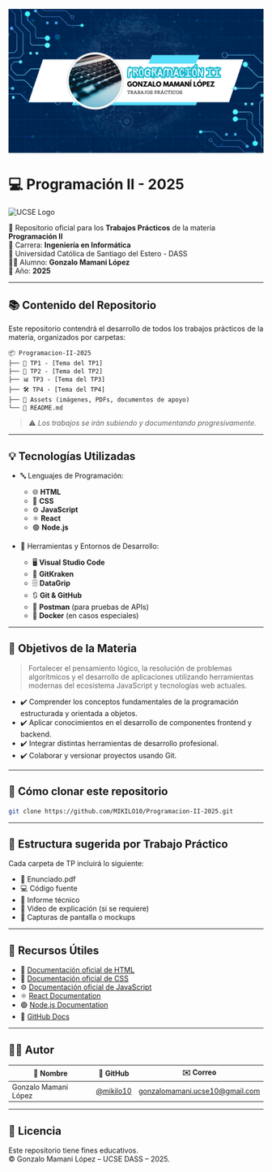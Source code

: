 ![Banner](banner-programacion-ii-2025.png)

# 💻 Programación II - 2025

![UCSE Logo](https://www.ucse.edu.ar/wp-content/uploads/2019/12/UCSE.png)

📁 Repositorio oficial para los **Trabajos Prácticos** de la materia **Programación II**  
📍 Carrera: **Ingeniería en Informática**  
🏫 Universidad Católica de Santiago del Estero - DASS  
👨‍🎓 Alumno: **Gonzalo Mamani López**  
📅 Año: **2025**

---

## 📚 Contenido del Repositorio

Este repositorio contendrá el desarrollo de todos los trabajos prácticos de la materia, organizados por carpetas:

```
📦 Programacion-II-2025
├── 🧪 TP1 - [Tema del TP1]
├── 🔁 TP2 - [Tema del TP2]
├── 📊 TP3 - [Tema del TP3]
├── 🛠️ TP4 - [Tema del TP4]
├── 📁 Assets (imágenes, PDFs, documentos de apoyo)
└── 📌 README.md
```

> ⚠️ _Los trabajos se irán subiendo y documentando progresivamente._

---

## 💡 Tecnologías Utilizadas

- 🔤 Lenguajes de Programación:

  - 🌐 **HTML**
  - 🎨 **CSS**
  - ⚙️ **JavaScript**
  - ⚛️ **React**
  - 🟢 **Node.js**

- 🧰 Herramientas y Entornos de Desarrollo:
  - 🖥️ **Visual Studio Code**
  - 🐙 **GitKraken**
  - 🗄️ **DataGrip**
  - 🔃 **Git & GitHub**
  - 🧪 **Postman** (para pruebas de APIs)
  - 🐳 **Docker** (en casos especiales)

---

## 🧠 Objetivos de la Materia

> Fortalecer el pensamiento lógico, la resolución de problemas algorítmicos y el desarrollo de aplicaciones utilizando herramientas modernas del ecosistema JavaScript y tecnologías web actuales.

- ✔️ Comprender los conceptos fundamentales de la programación estructurada y orientada a objetos.
- ✔️ Aplicar conocimientos en el desarrollo de componentes frontend y backend.
- ✔️ Integrar distintas herramientas de desarrollo profesional.
- ✔️ Colaborar y versionar proyectos usando Git.

---

## 🚀 Cómo clonar este repositorio

```bash
git clone https://github.com/MIKILO10/Programacion-II-2025.git
```

---

## 📌 Estructura sugerida por Trabajo Práctico

Cada carpeta de TP incluirá lo siguiente:

- 📄 Enunciado.pdf
- 💻 Código fuente
- 📝 Informe técnico
- 🎥 Video de explicación (si se requiere)
- 📸 Capturas de pantalla o mockups

---

## 🔗 Recursos Útiles

- 📘 [Documentación oficial de HTML](https://developer.mozilla.org/es/docs/Web/HTML)
- 🎨 [Documentación oficial de CSS](https://developer.mozilla.org/es/docs/Web/CSS)
- ⚙️ [Documentación oficial de JavaScript](https://developer.mozilla.org/es/docs/Web/JavaScript)
- ⚛️ [React Documentation](https://reactjs.org/docs/getting-started.html)
- 🟢 [Node.js Documentation](https://nodejs.org/es/docs/)
- 🐙 [GitHub Docs](https://docs.github.com/es)

---

## 👨‍💼 Autor

| 👤 Nombre            | 🔗 GitHub                                | ✉️ Correo                      |
| -------------------- | ---------------------------------------- | ------------------------------ |
| Gonzalo Mamani López | [@mikilo10](https://github.com/mikilo10) | gonzalomamani.ucse10@gmail.com |

---

## 📜 Licencia

Este repositorio tiene fines educativos.  
© Gonzalo Mamani López – UCSE DASS – 2025.
